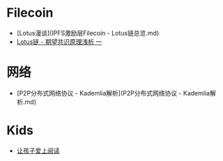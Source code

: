 # Filecoin
- [Lotus漫谈](IPFS激励层Filecoin - Lotus链总览.md)
- [Lotus链 - 期望共识原理浅析 一](Lotus_expected_consensus1.md)

# 网络
- [P2P分布式网络协议 - Kademlia解析](P2P分布式网络协议 - Kademlia解析.md)

# Kids
- [让孩子爱上阅读](关于让孩子爱上阅读的清单.md)
